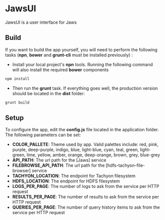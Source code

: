 # JawsUI
JawsUI is a user interface for Jaws

## Build
If you want to build the app yourself, you will need to perform the following tasks (**npn**, **bower** and **grunt-cli** must be installed previously) :
* Install your local project's **npn** tools. Running the following command will also install the required **bower** components
```bash
npm install
```
* Then run the **grunt** task. If everything goes well, the production version should be located in the **dist** folder:
```bash
grunt build
```

## Setup
To configure the app, edit the **config.js** file located in the application folder. The following parameters can be set:
* **COLOR_PALLETE**: Theme used by app. Valid palettes include: red, pink, purple, deep-purple, indigo, blue, light-blue, cyan, teal, green, light-green, lime, yellow, amber, orange, deep-orange, brown, grey, blue-grey
* **API_PATH**: The url path for the [Jaws] service
* **FILEBROWSE_API_PATH**:  The url path for the [hdfs-tachyon-file-browser] service
* **TACHYON_LOCATION**: The endpoint for Tachyon filesystem
* **HDFS_LOCATION**: The endpoint for HDFS filesystem
* **LOGS_PER_PAGE**: The number of logs to ask from the service per HTTP request
* **RESULTS_PER_PAGE**: The number of results to ask from the service per HTTP request
* **QUERIES_PER_PAGE**: The number of query history items to ask from the service per HTTP request